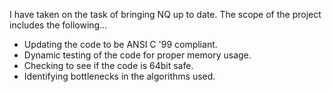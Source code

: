 I have taken on the task of bringing NQ up to date.  The scope of the project includes the following...

  * Updating the code to be ANSI C '99 compliant.
  * Dynamic testing of the code for proper memory usage.
  * Checking to see if the code is 64bit safe.
  * Identifying bottlenecks in the algorithms used.